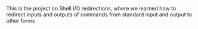 This is the project on Shell I/O redirections, where we learned how to redirect inputs and outputs of commands from standard input and output to other forms
